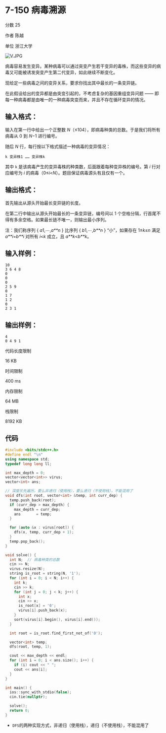 # **7-150 病毒溯源**

分数 25

作者 陈越

单位 浙江大学

![V.JPG](https://gitee.com/chen-houchao/images/raw/master/img/20250304115254769.jpeg)

病毒容易发生变异。某种病毒可以通过突变产生若干变异的毒株，而这些变异的病毒又可能被诱发突变产生第二代变异，如此继续不断变化。

现给定一些病毒之间的变异关系，要求你找出其中最长的一条变异链。

在此假设给出的变异都是由突变引起的，不考虑复杂的基因重组变异问题 —— 即每一种病毒都是由唯一的一种病毒突变而来，并且不存在循环变异的情况。

## 输入格式：

输入在第一行中给出一个正整数 *N*（≤104），即病毒种类的总数。于是我们将所有病毒从 0 到 *N*−1 进行编号。

随后 *N* 行，每行按以下格式描述一种病毒的变异情况：

```
k 变异株1 …… 变异株k
```

其中 `k` 是该病毒产生的变异毒株的种类数，后面跟着每种变异株的编号。第 *i* 行对应编号为 *i* 的病毒（0≤*i*<*N*）。题目保证病毒源头有且仅有一个。

## 输出格式：

首先输出从源头开始最长变异链的长度。

在第二行中输出从源头开始最长的一条变异链，编号间以 1 个空格分隔，行首尾不得有多余空格。如果最长链不唯一，则输出最小序列。

注：我们称序列 { *a*1,⋯,*a**n* } 比序列 { *b*1,⋯,*b**n* } “小”，如果存在 1≤*k*≤*n* 满足 *a**i*=*b**i* 对所有 *i*<*k* 成立，且 *a**k*<*b**k*。

## 输入样例：

```in
10
3 6 4 8
0
0
0
2 5 9
0
1 7
1 2
0
2 3 1
```

## 输出样例：

```out
4
0 4 9 1
```

代码长度限制

16 KB

时间限制

400 ms

内存限制

64 MB

栈限制

8192 KB

## 代码

```cpp
#include <bits/stdc++.h>
#define endl "\n"
using namespace std;
typedef long long ll;

int max_depth = 0;
vector<vector<int>> virus;
vector<int> ans;

// 深度优先遍历，要么非递归（使用栈），要么递归（不使用栈），不能混用了
void dfs(int root, vector<int> &temp, int curr_dep) {
  temp.push_back(root);
  if (curr_dep > max_depth) {
    max_depth = curr_dep;
    ans       = temp;
  }

  for (auto &x : virus[root]) {
    dfs(x, temp, curr_dep + 1);
  }
  temp.pop_back();
}

void solve() {
  int N;  // 病毒种类的总数
  cin >> N;
  virus.resize(N);
  string is_root = string(N, '1');
  for (int i = 0; i < N; i++) {
    int k;
    cin >> k;
    for (int j = 0; j < k; j++) {
      int x;
      cin >> x;
      is_root[x] = '0';
      virus[i].push_back(x);
    }
    sort(virus[i].begin(), virus[i].end());
  }

  int root = is_root.find_first_not_of('0');

  vector<int> temp;
  dfs(root, temp, 1);

  cout << max_depth << endl;
  for (int i = 0; i < ans.size(); i++) {
    if (i) cout << " ";
    cout << ans[i];
  }
}

int main() {
  ios::sync_with_stdio(false);
  cin.tie(nullptr);

  solve();
  return 0;
}
```

- `DFS`的两种实现方式，非递归（使用栈），递归（不使用栈），不能混用了